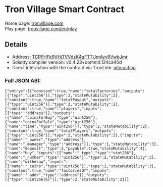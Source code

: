 # Tron Village Smart Contract

Home page: [tronvillage.com](https://tronvillage.com/)  
Play page:  [tronvillage.com/en/play](https://tronvillage.com/en/play.html)

## Details
- Address: [TCPFHFk9VHjTVVdzK4qFTTUmAyv9VwbJmr](https://tronscan.org/#/contract/TCPFHFk9VHjTVVdzK4qFTTUmAyv9VwbJmr/code)
- Solidity compiler version: v0.4.23+commit.124ca40d
- Direct interaction with the contract via TronLink: [interaction](https://tronsmartcontract.space/#/interact/TCPFHFk9VHjTVVdzK4qFTTUmAyv9VwbJmr)


### Full JSON ABI:
```
{"entrys":[{"constant":true,"name":"totalFactories","outputs":[{"type":"uint256"}],"type":2,"stateMutability":2},{"constant":true,"name":"totalPayout","outputs":[{"type":"uint256"}],"type":2,"stateMutability":2},{"constant":true,"name":"players","inputs":[{"type":"address"}],"outputs":[{"name":"coinsForBuy","type":"uint256"},{"name":"coinsForSale","type":"uint256"},{"name":"time","type":"uint256"}],"type":2,"stateMutability":2},{"constant":true,"name":"totalPlayers","outputs":[{"type":"uint256"}],"type":2,"stateMutability":2},{"inputs":[{"name":"_owner","type":"address"},{"name":"_manager","type":"address"}],"type":1,"stateMutability":3},{"name":"deposit","type":2,"payable":true,"stateMutability":4},{"name":"buy","inputs":[{"name":"_type","type":"uint256"},{"name":"_number","type":"uint256"}],"type":2,"stateMutability":3},{"name":"withdraw","inputs":[{"name":"_coins","type":"uint256"}],"type":2,"stateMutability":3},{"constant":true,"name":"factoriesOf","inputs":[{"name":"_addr","type":"address"}],"outputs":[{"type":"uint256[6]"}],"type":2,"stateMutability":2}]}
```
